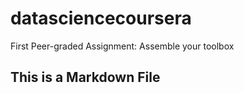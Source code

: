 # datasciencecoursera
First Peer-graded Assignment: Assemble your toolbox
## This is a Markdown File
